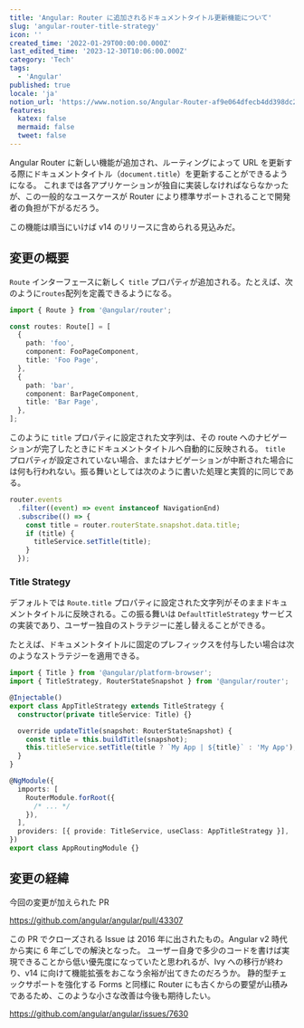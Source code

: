 ```yaml
---
title: 'Angular: Router に追加されるドキュメントタイトル更新機能について'
slug: 'angular-router-title-strategy'
icon: ''
created_time: '2022-01-29T00:00:00.000Z'
last_edited_time: '2023-12-30T10:06:00.000Z'
category: 'Tech'
tags:
  - 'Angular'
published: true
locale: 'ja'
notion_url: 'https://www.notion.so/Angular-Router-af9e064dfecb4dd398dc268f54ef4089'
features:
  katex: false
  mermaid: false
  tweet: false
---
```


Angular Router に新しい機能が追加され、ルーティングによって URL を更新する際にドキュメントタイトル（`document.title`）を更新することができるようになる。 これまでは各アプリケーションが独自に実装しなければならなかったが、この一般的なユースケースが Router により標準サポートされることで開発者の負担が下がるだろう。

この機能は順当にいけば v14 のリリースに含められる見込みだ。

## 変更の概要

`Route` インターフェースに新しく `title` プロパティが追加される。たとえば、次のように`routes`配列を定義できるようになる。

```ts
import { Route } from '@angular/router';

const routes: Route[] = [
  {
    path: 'foo',
    component: FooPageComponent,
    title: 'Foo Page',
  },
  {
    path: 'bar',
    component: BarPageComponent,
    title: 'Bar Page',
  },
];
```

このように `title` プロパティに設定された文字列は、その route へのナビゲーションが完了したときにドキュメントタイトルへ自動的に反映される。 `title` プロパティが設定されていない場合、またはナビゲーションが中断された場合には何も行われない。振る舞いとしては次のように書いた処理と実質的に同じである。

```ts
router.events
  .filter((event) => event instanceof NavigationEnd)
  .subscribe(() => {
    const title = router.routerState.snapshot.data.title;
    if (title) {
      titleService.setTitle(title);
    }
  });
```

### Title Strategy

デフォルトでは `Route.title` プロパティに設定された文字列がそのままドキュメントタイトルに反映される。この振る舞いは `DefaultTitleStrategy` サービスの実装であり、ユーザー独自のストラテジーに差し替えることができる。

たとえば、ドキュメントタイトルに固定のプレフィックスを付与したい場合は次のようなストラテジーを適用できる。

```ts
import { Title } from '@angular/platform-browser';
import { TitleStrategy, RouterStateSnapshot } from '@angular/router';

@Injectable()
export class AppTitleStrategy extends TitleStrategy {
  constructor(private titleService: Title) {}

  override updateTitle(snapshot: RouterStateSnapshot) {
    const title = this.buildTitle(snapshot);
    this.titleService.setTitle(title ? `My App | ${title}` : 'My App');
  }
}

@NgModule({
  imports: [
    RouterModule.forRoot({
      /* ... */
    }),
  ],
  providers: [{ provide: TitleService, useClass: AppTitleStrategy }],
})
export class AppRoutingModule {}
```

## 変更の経緯

今回の変更が加えられた PR

https://github.com/angular/angular/pull/43307

この PR でクローズされる Issue は 2016 年に出されたもの。Angular v2 時代から実に 6 年ごしでの解決となった。 ユーザー自身で多少のコードを書けば実現できることから低い優先度になっていたと思われるが、Ivy への移行が終わり、v14 に向けて機能拡張をおこなう余裕が出てきたのだろうか。 静的型チェックサポートを強化する Forms と同様に Router にも古くからの要望が山積みであるため、このような小さな改善は今後も期待したい。

https://github.com/angular/angular/issues/7630
